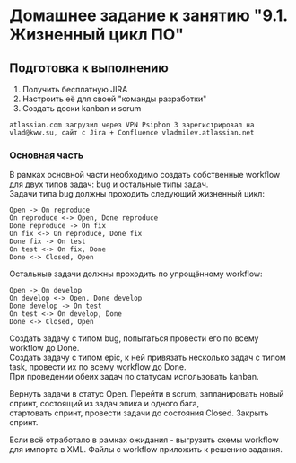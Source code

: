 # Домашнее задание к занятию "9.1. Жизненный цикл ПО"

## Подготовка к выполнению

1. Получить бесплатную JIRA  
2. Настроить её для своей "команды разработки"  
3. Создать доски kanban и scrum  

```
atlassian.com загрузил через VPN Psiphon 3 зарегистрировал на vlad@kww.su, сайт с Jira + Confluence vladmilev.atlassian.net  
```

### Основная часть
В рамках основной части необходимо создать собственные workflow для двух типов задач: bug и остальные типы задач.   
Задачи типа bug должны проходить следующий жизненный цикл:  
```
Open -> On reproduce
On reproduce <-> Open, Done reproduce
Done reproduce -> On fix
On fix <-> On reproduce, Done fix
Done fix -> On test
On test <-> On fix, Done
Done <-> Closed, Open
```
Остальные задачи должны проходить по упрощённому workflow:  
```
Open -> On develop
On develop <-> Open, Done develop
Done develop -> On test
On test <-> On develop, Done
Done <-> Closed, Open
```
Создать задачу с типом bug, попытаться провести его по всему workflow до Done.  
Создать задачу с типом epic, к ней привязать несколько задач с типом task, провести их по всему workflow до Done.  
При проведении обеих задач по статусам использовать kanban.  

Вернуть задачи в статус Open. Перейти в scrum, запланировать новый спринт, состоящий из задач эпика и одного бага,  
стартовать спринт, провести задачи до состояния Closed. Закрыть спринт.

Если всё отработало в рамках ожидания - выгрузить схемы workflow для импорта в XML. Файлы с workflow приложить к решению задания.
```

```
